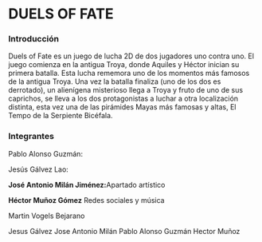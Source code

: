 <h1>DUELS OF FATE</h1>

<h3>Introducción</h3>
<p>Duels of Fate es un juego de lucha 2D de dos jugadores uno contra uno.  El juego comienza en la antigua Troya, donde Aquiles y Héctor inician su primera batalla. Esta lucha rememora uno de los momentos más famosos de la antigua Troya. Una vez la batalla finaliza (uno de los dos es derrotado), un alienígena misterioso llega a Troya y fruto de uno de sus caprichos, se lleva a los dos protagonistas a luchar a otra localización distinta, esta vez una de las pirámides Mayas más famosas y altas, El Tempo de la Serpiente Bicéfala.</p>

<h3>Integrantes</h3>
<p>Pablo Alonso Guzmán: </p>
<p>Jesús Gálvez Lao: </p>
<p><b>José Antonio Milán Jiménez:</b>Apartado artístico</p>
<p><strong>Héctor Muñoz Gómez</strong>  Redes sociales y música</p>
<p>Martin Vogels Bejarano</p>


Jesus Gálvez
Jose Antonio Milán
Pablo Alonso Guzmán 
Hector Muñoz
